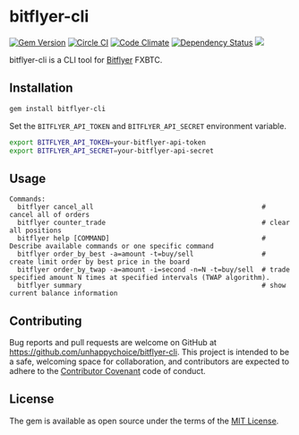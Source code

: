 # bitflyer-cli
[![Gem Version](https://badge.fury.io/rb/bitflyer-cli.svg)](https://badge.fury.io/rb/bitflyer-cli)
[![Circle CI](https://circleci.com/gh/unhappychoice/bitflyer-cli.svg?style=shield)](https://circleci.com/gh/unhappychoice/bitflyer-cli)
[![Code Climate](https://codeclimate.com/github/unhappychoice/bitflyer-cli/badges/gpa.svg)](https://codeclimate.com/github/unhappychoice/bitflyer-cli)
[![Dependency Status](https://gemnasium.com/badges/github.com/unhappychoice/bitflyer-cli.svg)](https://gemnasium.com/github.com/unhappychoice/bitflyer-cli)
![](http://ruby-gem-downloads-badge.herokuapp.com/bitflyer-cli?type=total)

bitflyer-cli is a CLI tool for [Bitflyer](https://bitflyer.jp/) FXBTC.

## Installation

```sh
gem install bitflyer-cli
```

Set the `BITFLYER_API_TOKEN` and `BITFLYER_API_SECRET` environment variable.

```sh
export BITFLYER_API_TOKEN=your-bitflyer-api-token
export BITFLYER_API_SECRET=your-bitflyer-api-secret
```

## Usage

```
Commands:
  bitflyer cancel_all                                          # cancel all of orders
  bitflyer counter_trade                                       # clear all positions
  bitflyer help [COMMAND]                                      # Describe available commands or one specific command
  bitflyer order_by_best -a=amount -t=buy/sell                 # create limit order by best price in the board
  bitflyer order_by_twap -a=amount -i=second -n=N -t=buy/sell  # trade specified amount N times at specified intervals (TWAP algorithm).
  bitflyer summary                                             # show current balance information
```

## Contributing

Bug reports and pull requests are welcome on GitHub at https://github.com/unhappychoice/bitflyer-cli. This project is intended to be a safe, welcoming space for collaboration, and contributors are expected to adhere to the [Contributor Covenant](http://contributor-covenant.org) code of conduct.


## License

The gem is available as open source under the terms of the [MIT License](http://opensource.org/licenses/MIT).


